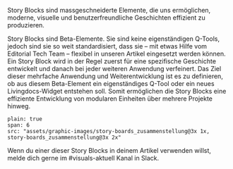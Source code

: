 Story Blocks sind massgeschneiderte Elemente, die uns ermöglichen, moderne, visuelle und benutzerfreundliche Geschichten effizient zu produzieren. 

Story Blocks sind Beta-Elemente. Sie sind keine eigenständigen Q-Tools, jedoch sind sie so weit standardisiert, dass sie – mit etwas Hilfe vom Editorial Tech Team – flexibel in unseren Artikel eingesetzt werden können. Ein Story Block wird in der Regel zuerst für eine spezifische Geschichte entwickelt und danach bei jeder weiteren Anwendung verfeinert. Das Ziel dieser mehrfache Anwendung und Weiterentwicklung ist es zu definieren, ob aus diesem Beta-Element ein eigenständiges Q-Tool oder ein neues Livingdocs-Widget entstehen soll. Somit ermöglichen die Story Blocks eine effiziente Entwicklung von modularen Einheiten über mehrere Projekte hinweg. 

```image
plain: true
span: 6
src: "assets/graphic-images/story-boards_zusammenstellung@3x 1x, story-boards_zusammenstellung@3x 2x"
```

Wenn du einer dieser Story Blocks in deinem Artikel verwenden willst, melde dich gerne im #visuals-aktuell Kanal in Slack.

